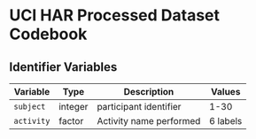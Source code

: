 # UCI HAR Processed Dataset Codebook

## Identifier Variables
| Variable  | Type     | Description                              | Values              |
|-----------|----------|------------------------------------------|---------------------|
| `subject` | integer  | participant identifier                   | 1-30                |
| `activity`| factor   | Activity name performed                  | 6 labels|
